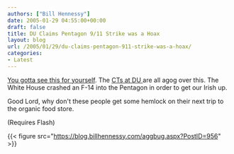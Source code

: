 ```yaml
---
authors: ["Bill Hennessy"]
date: 2005-01-29 04:55:00+00:00
draft: false
title: DU Claims Pentagon 9/11 Strike was a Hoax
layout: blog
url: /2005/01/29/du-claims-pentagon-911-strike-was-a-hoax/
categories:
- Latest
---
```


[You gotta see this for yourself](https://www.pentagonstrike.co.uk/flash.htm). The [CTs at DU ](https://www.democraticunderground.com)are all agog over this. The White House crashed an F-14 into the Pentagon in order to get our Irish up.




Good Lord, why don't these people get some hemlock on their next trip to the organic food store. 




(Requires Flash)

{{< figure src="https://blog.billhennessy.com/aggbug.aspx?PostID=956" >}}

